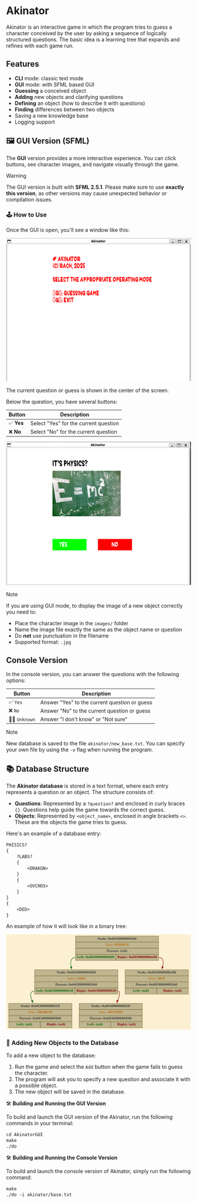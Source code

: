 # Akinator

Akinator is an interactive game in which the program tries to guess a character conceived by the user by asking a sequence of logically structured questions. The basic idea is a learning tree that expands and refines with each game run.

## Features

- **CLI** mode: classic text mode
- **GUI** mode: with SFML based GUI
- **Guessing** a conceived object
- **Adding** new objects and clarifying questions
- **Defining** an object (how to describe it with questions)
- **Finding** differences between two objects
- Saving a new knowledge base
- Logging support


## 🖼️ GUI Version (SFML)

The **GUI** version provides a more interactive experience. You can click buttons, see character images, and navigate visually through the game.

> [!WARNING]
> The GUI version is built with **SFML 2.5.1**.
> Please make sure to use **exactly this version**, as other versions may cause unexpected behavior or compilation issues.


### 🕹️ How to Use

Once the GUI is open, you'll see a window like this:

<img src="img/gui_main.png" alt="Main Window">

The current question or guess is shown in the center of the screen.

Below the question, you have several buttons:

| Button          | Description                                      |
|-----------------|--------------------------------------------------|
| ✅ **Yes**       | Select "Yes" for the current question            |
| ❌ **No**        | Select "No" for the current question             |

<img src="img/gui_game.png" alt="Game Window">


> [!NOTE]
> If you are using GUI mode, to display the image of a new object correctly you need to:
>
> - Place the character image in the `images/` folder
> - Name the image file exactly the same as the object name or question
> - Do **not** use punctuation in the filename
> - Supported format: `.jpg`

## Console Version

In the console version, you can answer the questions with the following options:

| Button     | Description                                      |
|------------|--------------------------------------------------|
| ✅ `Yes`      | Answer "Yes" to the current question or guess    |
| ❌ `No`       | Answer "No" to the current question or guess     |
| 🤷‍♂️ `Unknown`  | Answer "I don't know" or "Not sure"              |

> [!NOTE]
> New database is saved to the file `akinator/new_base.txt`. You can specify your own file by using the `-o` flag when running the program.



## 📚 **Database Structure**

The **Akinator database** is stored in a text format, where each entry represents a question or an object. The structure consists of:

- **Questions**: Represented by a `?question?` and enclosed in curly braces `{}`. Questions help guide the game towards the correct guess.
- **Objects**: Represented by `<object_name>`, enclosed in angle brackets `<>`. These are the objects the game tries to guess.

Here's an example of a database entry:

```
PHISICS?
{
    ?LABS?
    {
        <DRAKON>
    }
    {
        <OVCHOS>
    }
}
{
    <DED>
}
```

An example of how it will look like in a binary tree:


<img src="img/dump_0.png" alt="Example Tree">

### 📂 Adding New Objects to the Database

To add a new object to the database:

1. Run the game and select the `Add` button when the game fails to guess the character.
2. The program will ask you to specify a new question and associate it with a possible object.
3. The new object will be saved in the database.



🛠️ **Building and Running the GUI Version**

To build and launch the GUI version of the Akinator, run the following commands in your terminal:

```
cd AkinatorGUI
make
./do
```

🛠️ **Building and Running the Console Version**

To build and launch the console version of Akinator, simply run the following command:

```
make
./do -i akinator/base.txt
```
